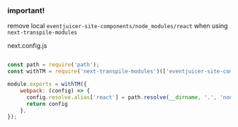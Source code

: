 ### important!

remove local `eventjuicer-site-components/node_modules/react` when using `next-transpile-modules`

next.config.js

```javascript

const path = require('path');
const withTM = require('next-transpile-modules')(['eventjuicer-site-components']);

module.exports = withTM({
    webpack: (config) => {
      config.resolve.alias['react'] = path.resolve(__dirname, '.', 'node_modules', 'react');
      return config 
    },
});

```
